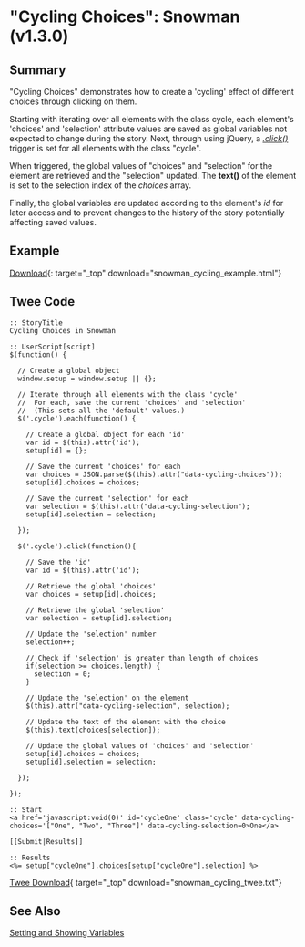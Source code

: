 # "Cycling Choices": Snowman (v1.3.0)

## Summary

"Cycling Choices" demonstrates how to create a 'cycling' effect of different choices through clicking on them.

Starting with iterating over all elements with the class cycle, each element's 'choices' and 'selection' attribute values are saved as global variables not expected to change during the story. Next, through using jQuery, a [*.click()*](https://api.jquery.com/click/) trigger is set for all elements with the class "cycle".

When triggered, the global values of "choices" and "selection" for the element are retrieved and the "selection" updated. The **text()** of the element is set to the selection index of the *choices* array.

Finally, the global variables are updated according to the element's *id* for later access and to prevent changes to the history of the story potentially affecting saved values.

## Example

[Download](snowman_cycling_example.html){: target="_top" download="snowman_cycling_example.html"}

## Twee Code

```twee
:: StoryTitle
Cycling Choices in Snowman

:: UserScript[script]
$(function() {
  
  // Create a global object
  window.setup = window.setup || {};
  
  // Iterate through all elements with the class 'cycle'
  //  For each, save the current 'choices' and 'selection'
  //  (This sets all the 'default' values.)
  $('.cycle').each(function() {

    // Create a global object for each 'id'
    var id = $(this).attr('id');
    setup[id] = {};

    // Save the current 'choices' for each
    var choices = JSON.parse($(this).attr("data-cycling-choices"));
    setup[id].choices = choices;

    // Save the current 'selection' for each
    var selection = $(this).attr("data-cycling-selection");
    setup[id].selection = selection;

  });
  
  $('.cycle').click(function(){

    // Save the 'id'
    var id = $(this).attr('id');

    // Retrieve the global 'choices'
    var choices = setup[id].choices;

    // Retrieve the global 'selection'
    var selection = setup[id].selection;

    // Update the 'selection' number
    selection++;

    // Check if 'selection' is greater than length of choices
    if(selection >= choices.length) {
      selection = 0;
    }

    // Update the 'selection' on the element
    $(this).attr("data-cycling-selection", selection);

    // Update the text of the element with the choice
    $(this).text(choices[selection]);
  
    // Update the global values of 'choices' and 'selection'
    setup[id].choices = choices;
    setup[id].selection = selection;
  
  });
  
});

:: Start
<a href='javascript:void(0)' id='cycleOne' class='cycle' data-cycling-choices='["One", "Two", "Three"]' data-cycling-selection=0>One</a>

[[Submit|Results]]

:: Results
<%= setup["cycleOne"].choices[setup["cycleOne"].selection] %>

```

[Twee Download](snowman_cycling_twee.txt){ target="_top" download="snowman_cycling_twee.txt"}

## See Also

[Setting and Showing Variables](../../settingandshowing/snowman/snowman_settingandshowing.md)
